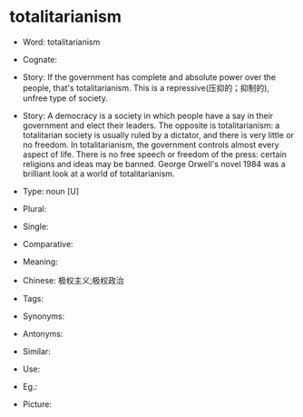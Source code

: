 # totalitarianism

- Word: totalitarianism
- Cognate: 
- Story: If the government has complete and absolute power over the people, that's totalitarianism. This is a repressive(压抑的；抑制的), unfree type of society.
- Story: A democracy is a society in which people have a say in their government and elect their leaders. The opposite is totalitarianism: a totalitarian society is usually ruled by a dictator, and there is very little or no freedom. In totalitarianism, the government controls almost every aspect of life. There is no free speech or freedom of the press: certain religions and ideas may be banned. George Orwell's novel 1984 was a brilliant look at a world of totalitarianism.

- Type: noun [U]
- Plural: 
- Single: 
- Comparative: 
- Meaning: 
- Chinese: 极权主义;极权政治
- Tags: 
- Synonyms: 
- Antonyms: 
- Similar: 
- Use: 
- Eg.: 
- Picture: 

